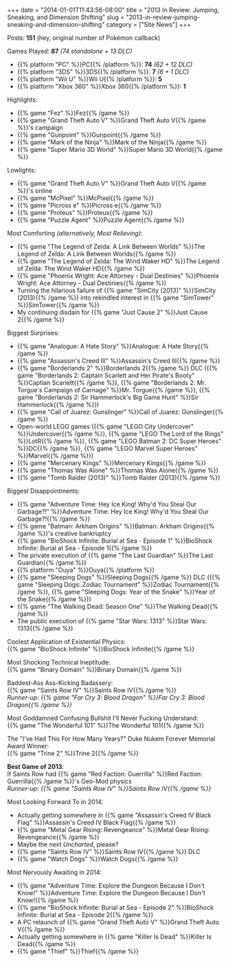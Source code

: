 +++
date = "2014-01-01T11:43:56-08:00"
title = "2013 In Review: Jumping, Sneaking, and Dimension Shifting"
slug = "2013-in-review-jumping-sneaking-and-dimension-shifting"
category = ["Site News"]
+++

Posts: <b>151</b> (hey, original number of Pokémon callback)

Games Played: <b>87</b> <i>(74 standalone + 13 DLC)</i>

* {{% platform "PC" %}}PC{{% /platform %}}: <b>74</b> <i>(62 + 12 DLC)</i>
* {{% platform "3DS" %}}3DS{{% /platform %}}: <b>7</b> <i>(6 + 1 DLC)</i>
* {{% platform "Wii U" %}}Wii U{{% /platform %}}: <b>5</b>
* {{% platform "Xbox 360" %}}Xbox 360{{% /platform %}}: <b>1</b>

Highlights:

* {{% game "Fez" %}}Fez{{% /game %}}
* {{% game "Grand Theft Auto V" %}}Grand Theft Auto V{{% /game %}}'s campaign
* {{% game "Gunpoint" %}}Gunpoint{{% /game %}}
* {{% game "Mark of the Ninja" %}}Mark of the Ninja{{% /game %}}
* {{% game "Super Mario 3D World" %}}Super Mario 3D World{{% /game %}}

Lowlights:

* {{% game "Grand Theft Auto V" %}}Grand Theft Auto V{{% /game %}}'s online
* {{% game "McPixel" %}}McPixel{{% /game %}}
* {{% game "Picross e" %}}Picross e{{% /game %}}
* {{% game "Proteus" %}}Proteus{{% /game %}}
* {{% game "Puzzle Agent" %}}Puzzle Agent{{% /game %}}

Most Comforting <i>(alternatively, Most Relieving)</i>:

* {{% game "The Legend of Zelda: A Link Between Worlds" %}}The Legend of Zelda: A Link Between Worlds{{% /game %}}
* {{% game "The Legend of Zelda: The Wind Waker HD" %}}The Legend of Zelda: The Wind Waker HD{{% /game %}}
* {{% game "Phoenix Wright: Ace Attorney - Dual Destinies" %}}Phoenix Wright: Ace Attorney - Dual Destinies{{% /game %}}
* Turning the hilarious failure of {{% game "SimCity (2013)" %}}SimCity (2013){{% /game %}} into rekindled interest in {{% game "SimTower" %}}SimTower{{% /game %}}
* My continuing disdain for {{% game "Just Cause 2" %}}Just Cause 2{{% /game %}}

Biggest Surprises:

* {{% game "Analogue: A Hate Story" %}}Analogue: A Hate Story{{% /game %}}
* {{% game "Assassin's Creed III" %}}Assassin's Creed III{{% /game %}}
* {{% game "Borderlands 2" %}}Borderlands 2{{% /game %}} DLC ({{% game "Borderlands 2: Captain Scarlett and Her Pirate's Booty" %}}Captian Scarlett{{% /game %}}, {{% game "Borderlands 2: Mr. Torgue's Campaign of Carnage" %}}Mr. Torgue{{% /game %}}, {{% game "Borderlands 2: Sir Hammerlock's Big Game Hunt" %}}Sir Hammerlock{{% /game %}})
* {{% game "Call of Juarez: Gunslinger" %}}Call of Juarez: Gunslinger{{% /game %}}
* Open-world LEGO games ({{% game "LEGO City Undercover" %}}Undercover{{% /game %}}, {{% game "LEGO The Lord of the Rings" %}}LotR{{% /game %}}, {{% game "LEGO Batman 2: DC Super Heroes" %}}DC{{% /game %}}, {{% game "LEGO Marvel Super Heroes" %}}Marvel{{% /game %}})
* {{% game "Mercenary Kings" %}}Mercenary Kings{{% /game %}}
* {{% game "Thomas Was Alone" %}}Thomas Was Alone{{% /game %}}
* {{% game "Tomb Raider (2013)" %}}Tomb Raider (2013){{% /game %}}

Biggest Disappointments:

* {{% game "Adventure Time: Hey Ice King! Why'd You Steal Our Garbage?!" %}}Adventure Time: Hey Ice King! Why'd You Steal Our Garbage?!{{% /game %}}
* {{% game "Batman: Arkham Origins" %}}Batman: Arkham Origins{{% /game %}}'s creative bankruptcy
* {{% game "BioShock Infinite: Burial at Sea - Episode 1" %}}BioShock Infinite: Burial at Sea - Episode 1{{% /game %}}
* The private execution of {{% game "The Last Guardian" %}}The Last Guardian{{% /game %}}
* {{% platform "Ouya" %}}Ouya{{% /platform %}}
* {{% game "Sleeping Dogs" %}}Sleeping Dogs{{% /game %}} DLC ({{% game "Sleeping Dogs: Zodiac Tournament" %}}Zodiac Tournament{{% /game %}}, {{% game "Sleeping Dogs: Year of the Snake" %}}Year of the Snake{{% /game %}})
* {{% game "The Walking Dead: Season One" %}}The Walking Dead{{% /game %}}
* The public execution of {{% game "Star Wars: 1313" %}}Star Wars: 1313{{% /game %}}

Coolest Application of Existential Physics:  
{{% game "BioShock Infinite" %}}BioShock Infinite{{% /game %}}

Most Shocking Technical Ineptitude:  
{{% game "Binary Domain" %}}Binary Domain{{% /game %}}

Baddest-Ass Ass-Kicking Badassery:  
{{% game "Saints Row IV" %}}Saints Row IV{{% /game %}}  
<i>Runner-up: {{% game "Far Cry 3: Blood Dragon" %}}Far Cry 3: Blood Dragon{{% /game %}}</i>

Most Goddamned Confusing Bullshit I'll Never Fucking Understand:  
{{% game "The Wonderful 101" %}}The Wonderful 101{{% /game %}}

The "I've Had This For How Many Years?" Duke Nukem Forever Memorial Award Winner:  
{{% game "Trine 2" %}}Trine 2{{% /game %}}

<b>Best Game of 2013</b>:  
If Saints Row had {{% game "Red Faction: Guerrilla" %}}Red Faction: Guerrilla{{% /game %}}'s Geo-Mod physics  
<i>Runner-up: {{% game "Saints Row IV" %}}Saints Row IV{{% /game %}}</i>

Most Looking Forward To in 2014:

* Actually getting somewhere in {{% game "Assassin's Creed IV Black Flag" %}}Assassin's Creed IV Black Flag{{% /game %}}
* {{% game "Metal Gear Rising: Revengeance" %}}Metal Gear Rising: Revengeance{{% /game %}}
* Maybe the next <i>Uncharted</i>, please?
* {{% game "Saints Row IV" %}}Saints Row IV{{% /game %}} DLC
* {{% game "Watch Dogs" %}}Watch Dogs{{% /game %}}

Most Nervously Awaiting in 2014:

* {{% game "Adventure Time: Explore the Dungeon Because I Don't Know!" %}}Adventure Time: Explore the Dungeon Because I Don't Know!{{% /game %}}
* {{% game "BioShock Infinite: Burial at Sea - Episode 2" %}}BioShock Infinite: Burial at Sea - Episode 2{{% /game %}}
* A PC relaunch of {{% game "Grand Theft Auto V" %}}Grand Theft Auto V{{% /game %}}
* Actually getting somewhere in {{% game "Killer Is Dead" %}}Killer Is Dead{{% /game %}}
* {{% game "Thief" %}}Thief{{% /game %}}
